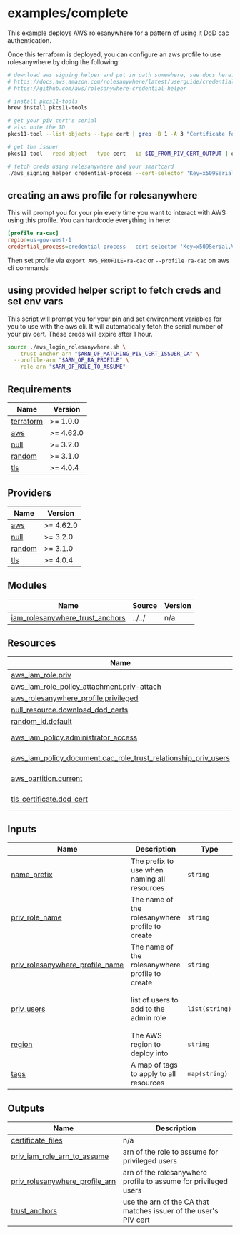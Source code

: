 # examples/complete

This example deploys AWS rolesanywhere for a pattern of using it DoD cac authentication.

Once this terraform is deployed, you can configure an aws profile to use rolesanywhere by doing the following:

```bash
# download aws signing helper and put in path somewhere, see docs here:
# https://docs.aws.amazon.com/rolesanywhere/latest/userguide/credential-helper.html
# https://github.com/aws/rolesanywhere-credential-helper

# install pkcs11-tools
brew install pkcs11-tools

# get your piv cert's serial
# also note the ID
pkcs11-tool --list-objects --type cert | grep -B 1 -A 3 "Certificate for PIV Authentication"

# get the issuer
pkcs11-tool --read-object --type cert --id $ID_FROM_PIV_CERT_OUTPUT | openssl x509 -inform DER  -text -noout -issuer | grep 'Issuer:'

# fetch creds using rolesanywhere and your smartcard
./aws_signing_helper credential-process --cert-selector 'Key=x509Serial,Value=$PIV_CERT_SERIAL' --trust-anchor-arn $ARN_OF_MATCHING_PIV_CERT_ISSUER_CA --profile-arn $ARN_OF_RA_PROFILE --role-arn $ARN_OF_ROLE_TO_ASSUME

```

## creating an aws profile for rolesanywhere

This will prompt you for your pin every time you want to interact with AWS using this profile.
You can hardcode everything in here:

```ini
[profile ra-cac]
region=us-gov-west-1
credential_process=credential-process --cert-selector 'Key=x509Serial,Value=$PIV_CERT_SERIAL' --trust-anchor-arn $ARN_OF_MATCHING_PIV_CERT_ISSUER_CA --profile-arn $ARN_OF_RA_PROFILE --role-arn $ARN_OF_ROLE_TO_ASSUME
```

Then set profile via `export AWS_PROFILE=ra-cac` or `--profile ra-cac` on aws cli commands

## using provided helper script to fetch creds and set env vars

This script will prompt you for your pin and set environment variables for you to use with the aws cli. It will automatically fetch the serial number of your piv cert.
These creds will expire after 1 hour.

```bash
source ./aws_login_rolesanywhere.sh \
  --trust-anchor-arn "$ARN_OF_MATCHING_PIV_CERT_ISSUER_CA" \
  --profile-arn "$ARN_OF_RA_PROFILE" \
  --role-arn "$ARN_OF_ROLE_TO_ASSUME"
```

<!-- BEGINNING OF PRE-COMMIT-TERRAFORM DOCS HOOK -->
## Requirements

| Name | Version |
|------|---------|
| <a name="requirement_terraform"></a> [terraform](#requirement\_terraform) | >= 1.0.0 |
| <a name="requirement_aws"></a> [aws](#requirement\_aws) | >= 4.62.0 |
| <a name="requirement_null"></a> [null](#requirement\_null) | >= 3.2.0 |
| <a name="requirement_random"></a> [random](#requirement\_random) | >= 3.1.0 |
| <a name="requirement_tls"></a> [tls](#requirement\_tls) | >= 4.0.4 |

## Providers

| Name | Version |
|------|---------|
| <a name="provider_aws"></a> [aws](#provider\_aws) | >= 4.62.0 |
| <a name="provider_null"></a> [null](#provider\_null) | >= 3.2.0 |
| <a name="provider_random"></a> [random](#provider\_random) | >= 3.1.0 |
| <a name="provider_tls"></a> [tls](#provider\_tls) | >= 4.0.4 |

## Modules

| Name | Source | Version |
|------|--------|---------|
| <a name="module_iam_rolesanywhere_trust_anchors"></a> [iam\_rolesanywhere\_trust\_anchors](#module\_iam\_rolesanywhere\_trust\_anchors) | ../../ | n/a |

## Resources

| Name | Type |
|------|------|
| [aws_iam_role.priv](https://registry.terraform.io/providers/hashicorp/aws/latest/docs/resources/iam_role) | resource |
| [aws_iam_role_policy_attachment.priv-attach](https://registry.terraform.io/providers/hashicorp/aws/latest/docs/resources/iam_role_policy_attachment) | resource |
| [aws_rolesanywhere_profile.privileged](https://registry.terraform.io/providers/hashicorp/aws/latest/docs/resources/rolesanywhere_profile) | resource |
| [null_resource.download_dod_certs](https://registry.terraform.io/providers/hashicorp/null/latest/docs/resources/resource) | resource |
| [random_id.default](https://registry.terraform.io/providers/hashicorp/random/latest/docs/resources/id) | resource |
| [aws_iam_policy.administrator_access](https://registry.terraform.io/providers/hashicorp/aws/latest/docs/data-sources/iam_policy) | data source |
| [aws_iam_policy_document.cac_role_trust_relationship_priv_users](https://registry.terraform.io/providers/hashicorp/aws/latest/docs/data-sources/iam_policy_document) | data source |
| [aws_partition.current](https://registry.terraform.io/providers/hashicorp/aws/latest/docs/data-sources/partition) | data source |
| [tls_certificate.dod_cert](https://registry.terraform.io/providers/hashicorp/tls/latest/docs/data-sources/certificate) | data source |

## Inputs

| Name | Description | Type | Default | Required |
|------|-------------|------|---------|:--------:|
| <a name="input_name_prefix"></a> [name\_prefix](#input\_name\_prefix) | The prefix to use when naming all resources | `string` | `"ci"` | no |
| <a name="input_priv_role_name"></a> [priv\_role\_name](#input\_priv\_role\_name) | The name of the rolesanywhere profile to create | `string` | `"priv-users"` | no |
| <a name="input_priv_rolesanywhere_profile_name"></a> [priv\_rolesanywhere\_profile\_name](#input\_priv\_rolesanywhere\_profile\_name) | The name of the rolesanywhere profile to create | `string` | `"priv-users"` | no |
| <a name="input_priv_users"></a> [priv\_users](#input\_priv\_users) | list of users to add to the admin role | `list(string)` | <pre>[<br>  "junk",<br>  "not.real"<br>]</pre> | no |
| <a name="input_region"></a> [region](#input\_region) | The AWS region to deploy into | `string` | n/a | yes |
| <a name="input_tags"></a> [tags](#input\_tags) | A map of tags to apply to all resources | `map(string)` | `{}` | no |

## Outputs

| Name | Description |
|------|-------------|
| <a name="output_certificate_files"></a> [certificate\_files](#output\_certificate\_files) | n/a |
| <a name="output_priv_iam_role_arn_to_assume"></a> [priv\_iam\_role\_arn\_to\_assume](#output\_priv\_iam\_role\_arn\_to\_assume) | arn of the role to assume for privileged users |
| <a name="output_priv_rolesanywhere_profile_arn"></a> [priv\_rolesanywhere\_profile\_arn](#output\_priv\_rolesanywhere\_profile\_arn) | arn of the rolesanywhere profile to assume for privileged users |
| <a name="output_trust_anchors"></a> [trust\_anchors](#output\_trust\_anchors) | use the arn of the CA that matches issuer of the user's PIV cert |
<!-- END OF PRE-COMMIT-TERRAFORM DOCS HOOK -->
